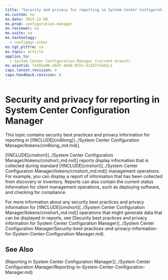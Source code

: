 ```yaml
---
title: "Security and privacy for reporting in System Center Configuration Manager"
ms.custom: na
ms.date: 2015-12-08
ms.prod: configuration-manager
ms.reviewer: na
ms.suite: na
ms.technology: 
  - configmgr-other
ms.tgt_pltfrm: na
ms.topic: article
applies_to: 
  - System Center Configuration Manager (current branch)
ms.assetid: 7a555e06-e6d7-4ebb-8252-412b7c5ad1c1
caps.latest.revision: 4
caps.handback.revision: 0
---
```

# Security and privacy for reporting in System Center Configuration Manager
This topic contains security best practices and privacy information for reporting in [!INCLUDE[cm6long](../System Center Configuration Manager/itokens/cm6long_md.md)].  
  
 [!INCLUDE[cmshort](../System Center Configuration Manager/itokens/cmshort_md.md)] reports display information that is collected during standard [!INCLUDE[cmshort](../System Center Configuration Manager/itokens/cmshort_md.md)] management operations. For example, you can display a report of information that has been collected from discovery or inventory. Reports can also contain the current status information for client management operations, such as deploying software, and checking for compliance.  
  
 For more information about any security best practices and privacy information for [!INCLUDE[cmshort](../System Center Configuration Manager/itokens/cmshort_md.md)] operations that might generate data that can be displayed in reports, see [Security best practices and privacy information for System Center Configuration Manager](../System Center Configuration Manager/Security-best-practices-and-privacy-information-for-System-Center-Configuration-Manager.md).  
  
## See Also  
 [Reporting in System Center Configuration Manager](../System Center Configuration Manager/Reporting-in-System-Center-Configuration-Manager.md)